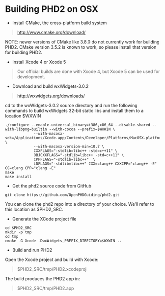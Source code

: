 # Building PHD2 on OSX #

  * Install CMake, the cross-platform build system

> http://www.cmake.org/download/

NOTE: newer versions of CMake like 3.8.0 do not currently work for building PHD2. CMake version 3.5.2 is known to work, so please install that version for building PHD2.

  * Install Xcode 4 or Xcode 5

> Our official builds are done with Xcode 4, but Xcode 5 can be used for development.

  * Download and build wxWidgets-3.0.2

> http://wxwidgets.org/downloads/

cd to the wxWidgets-3.0.2 source directory and run the following commands to build wxWidgets 32-bit static libs and install them to a location $WXWIN

```
./configure --enable-universal_binary=i386,x86_64 --disable-shared --with-libpng=builtin --with-cocoa --prefix=$WXWIN \
             --with-macosx-sdk=/Applications/Xcode.app/Contents/Developer/Platforms/MacOSX.platform/Developer/SDKs/MacOSX10.9.sdk/ \
             --with-macosx-version-min=10.7 \
             CXXFLAGS="-stdlib=libc++ -std=c++11" \
             OBJCXXFLAGS="-stdlib=libc++ -std=c++11" \
             CPPFLAGS="-stdlib=libc++"  \
             LDFLAGS="-stdlib=libc++" CXX=clang++ CXXCPP="clang++ -E" CC=clang CPP="clang -E"
make
make install
```

  * Get the phd2 source code from GitHub

```git clone https://github.com/OpenPHDGuiding/phd2.git```

You can clone the phd2 repo into a directory of your choice. We'll refer to this location as $PHD2\_SRC.

  * Generate the XCode project file

```
cd $PHD2_SRC
mkdir -p tmp
cd tmp
cmake -G Xcode -DwxWidgets_PREFIX_DIRECTORY=$WXWIN ..
```

  * Build and run PHD2

Open the Xcode project and build with Xcode:

> $PHD2\_SRC/tmp/PHD2.xcodeproj

The build produces the PHD2 app in:

> $PHD2\_SRC/tmp/PHD2.app
